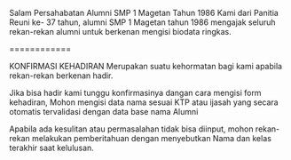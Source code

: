Salam Persahabatan Alumni SMP 1 Magetan Tahun 1986
Kami dari Panitia Reuni ke- 37 tahun, alumni SMP 1 Magetan tahun 1986
mengajak seluruh rekan-rekan alumni untuk berkenan mengisi biodata ringkas.


============



KONFIRMASI KEHADIRAN
Merupakan suatu kehormatan bagi kami
apabila rekan-rekan berkenan hadir.

Jika bisa hadir kami tunggu konfirmasinya dangan cara mengisi form kehadiran,
Mohon mengisi data nama sesuai KTP atau ijasah yang secara otomatis tervalidasi dengan data base nama Alumni

Apabila ada kesulitan atau permasalahan tidak bisa diinput, mohon rekan-rekan melakukan pemberitahuan dengan menyebutkan Nama dan kelas terakhir saat kelulusan.